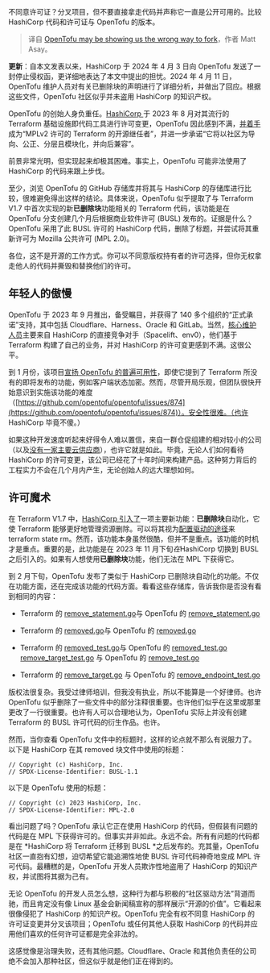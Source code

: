 
<!--
title: OpenTofu可能向我们展示了错误的fork方式
cover: ./cover.png
-->

不同意许可证？分叉项目，但不要直接拿走代码并声称它一直是公开可用的。比较 HashiCorp 代码和许可证与 OpenTofu 的版本。

> 译自 [OpenTofu may be showing us the wrong way to fork](https://www.infoworld.com/article/3714980/opentofu-may-be-showing-us-the-wrong-way-to-fork.html)，作者 Matt Asay。

**更新**：自本文发表以来，HashiCorp 于 2024 年 4 月 3 日向 OpenTofu 发送了一封停止侵权函，更详细地表达了本文中提出的担忧。2024 年 4 月 11 日，OpenTofu 维护人员对有关已删除块的声明进行了详细分析，并做出了回应。根据这些文件，OpenTofu 社区似乎并未盗用 HashiCorp 的知识产权。

OpenTofu 的创始人身负重任。[HashiCorp ](https://www.hashicorp.com/blog/hashicorp-adopts-business-source-license)于 2023 年 8 月对其流行的 Terraform 基础设施即代码工具进行许可变更，OpenTofu 因此感到不满，[并着手](https://www.linuxfoundation.org/press/announcing-opentofu)成为“MPLv2 许可的 Terraform 的开源继任者”，并进一步承诺“它将以社区为导向、公正、分层且模块化，并向后兼容”。

前景非常光明，但实现起来却极其困难。事实上，OpenTofu 可能非法使用了 HashiCorp 的代码来跟上步伐。

至少，浏览 OpenTofu 的 GitHub 存储库并将其与 HashiCorp 的存储库进行比较，很难避免得出这样的结论。具体来说，OpenTofu 似乎提取了与 Terraform V1.7 中首次实现的新**已删除块**功能相关的 Terraform 代码，该功能是在 OpenTofu 分支创建几个月后根据商业软件许可 (BUSL) 发布的。证据是什么？OpenTofu 采用了此 BUSL 许可的 HashiCorp 代码，删除了标题，并尝试将其重新许可为 Mozilla 公共许可 (MPL 2.0)。

各位，这不是开源的工作方式。你可以不同意版权持有者的许可选择，但你无权拿走他人的代码并撕毁和替换他们的许可。

## 年轻人的傲慢

OpenTofu 于 2023 年 9 月推出，备受瞩目，并获得了 140 多个组织的“正式承诺”支持，其中包括 Cloudflare、Harness、Oracle 和 GitLab。当然，[核心维护人员](https://github.com/opentofu/opentofu/blob/main/MAINTAINERS)主要来自 HashiCorp 的直接竞争对手（Spacelift、env0），他们基于 Terraform 构建了自己的业务，并对 HashiCorp 的许可变更感到不满。这很公平。

到 1 月份，该项目[宣扬 OpenTofu 的普遍可用性](https://www.linuxfoundation.org/press/opentofu-announces-general-availability)，即使它提到了 Terraform 所没有的即将发布的功能，例如客户端状态加密。然而，尽管开局乐观，但团队很快开始意识到实施该功能的难度（[https://github.com/opentofu/opentofu/issues/874](https://github.com/opentofu/opentofu/issues/874)）。安全性很难。（也许 HashiCorp 毕竟不傻。）

如果这种开发速度听起来好得令人难以置信，来自一群仓促组建的相对较小的公司（以及[没有一家主要云供应商](https://www.infoworld.com/article/3705094/follow-the-cloud-money.html)），也许它就是如此。毕竟，无论人们如何看待 HashiCorp 的许可变更，该公司已经花了十年时间来构建产品。这种努力背后的工程实力不会在几个月内产生，无论创始人的远大理想如何。

## 许可魔术

在 Terraform V1.7 中，[HashiCorp 引入了](https://github.com/hashicorp/terraform/blob/v1.7/CHANGELOG.md)一项主要新功能：**已删除块**自动化，它使 Terraform 能够更好地管理资源删除。可以将其视为[配置驱动的途径](https://developer.hashicorp.com/terraform/language/resources/syntax#removing-resources)来terraform state rm。然而，该功能本身虽然很酷，但并不是重点。该功能的时机才是重点。重要的是，此功能是在 2023 年 11 月下旬*在*HashiCorp 切换到 BUSL 之后引入的。如果有人想使用**已删除块**功能，他们无法在 MPL 下获得它。

到 2 月下旬，OpenTofu 发布了类似于 HashiCorp 已删除块自动化的功能。不仅在功能方面，还在完成该功能的代码方面。看看这些存储库，告诉我你是否没有看到相同的内容：

- Terraform 的 [remove_statement.go](https://github.com/hashicorp/terraform/blob/main/internal/refactoring/remove_statement.go)与 OpenTofu 的 [remove_statement.go](https://github.com/opentofu/opentofu/blob/main/internal/refactoring/remove_statement.go)
- Terraform 的 [removed.go](https://github.com/hashicorp/terraform/blob/main/internal/configs/removed.go)与 OpenTofu 的 [removed.go](https://github.com/opentofu/opentofu/blob/main/internal/configs/removed.go)
- Terraform 的 [removed_test.go](https://github.com/hashicorp/terraform/blob/main/internal/configs/removed_test.go)与 OpenTofu 的 [removed_test.go](https://github.com/opentofu/opentofu/blob/main/internal/configs/removed_test.go)
 [remove_target_test.go](https://github.com/hashicorp/terraform/blob/main/internal/addrs/remove_target_test.go) 与 OpenTofu 的 [remove_test.go](https://github.com/opentofu/opentofu/blob/main/internal/configs/removed_test.go)

- Terraform 的 [remove_target.go](https://github.com/hashicorp/terraform/blob/main/internal/addrs/remove_target.go) 与 OpenTofu 的 [remove_endpoint_test.go](https://github.com/opentofu/opentofu/blob/main/internal/addrs/remove_endpoint_test.go)

版权法很复杂。我受过律师培训，但我没有执业，所以不能算是一个好律师。也许 OpenTofu 似乎删除了一些文件中的部分注释很重要。也许他们似乎在这里或那里更改了一行很重要。也许有人可以合理地认为，OpenTofu 实际上并没有创建 Terraform 的 BUSL 许可代码的衍生作品。也许。

然而，当你查看 OpenTofu 文件中的标题时，这样的论点就不那么有说服力了。以下是 HashiCorp 在其 removed 块文件中使用的标题：

```
// Copyright (c) HashiCorp, Inc.
// SPDX-License-Identifier: BUSL-1.1
```

以下是 OpenTofu 使用的标题：

```
// Copyright (c) 2023 HashiCorp, Inc.
// SPDX-License-Identifier: MPL-2.0
```

看出问题了吗？OpenTofu 承认它正在使用 HashiCorp 的代码，但假装有问题的代码是在 MPL 下获得许可的。但事实并非如此。永远不会。所有有问题的代码都是在 *HashiCorp 将 Terraform 迁移到 BUSL *之后发布的。充其量，OpenTofu 社区一直抱有幻想，迫切希望它能追溯性地使 BUSL 许可代码神奇地变成 MPL 许可代码。最糟糕的是，OpenTofu 开发人员欺诈性地盗用了 HashiCorp 的知识产权，并试图将其据为己有。

无论 OpenTofu 的开发人员怎么想，这种行为都与积极的“社区驱动方法”背道而驰，而且肯定没有像 Linux 基金会新闻稿宣称的那样展示“开源的价值”。它看起来很像侵犯了 HashiCorp 的知识产权。OpenTofu 完全有权不同意 HashiCorp 的许可证变更并分叉该项目；OpenTofu 或任何其他人获取 HashiCorp 的代码并应用他们喜欢的任何许可证都是完全非法的。

这感觉像是治理失败，还有其他问题。Cloudflare、Oracle 和其他负责任的公司绝不会加入那种社区，但这似乎就是他们正在得到的。